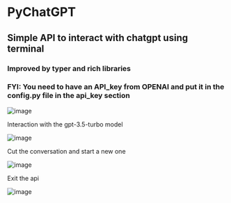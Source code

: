 # PyChatGPT
## Simple API to interact with chatgpt using terminal

### Improved by typer and rich libraries
### FYI: You need to have an API_key from OPENAI and put it in the config.py file in the api_key section

![image](https://github.com/dmatarinl/PyChatGPT/assets/74435367/ee56e95d-79bd-4307-9edd-6706424759bb)

Interaction with the gpt-3.5-turbo model

![image](https://github.com/dmatarinl/PyChatGPT/assets/74435367/8f58992b-996a-44f6-bd26-330e33f62335)

Cut the conversation and start a new one

![image](https://github.com/dmatarinl/PyChatGPT/assets/74435367/64307b82-e4d1-46c9-a802-5d9545c40b0b)

Exit the api

![image](https://github.com/dmatarinl/PyChatGPT/assets/74435367/a36f848f-7f92-4b12-b3e1-b240bb50b99b)
